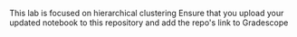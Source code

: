 This lab is focused on hierarchical clustering
Ensure that you upload your updated notebook to this repository and add the repo's link to Gradescope

